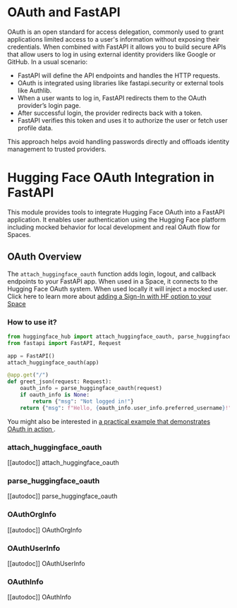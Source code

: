 <!--⚠️ Note that this file is in Markdown but contains specific syntax for our doc-builder (similar to MDX) that may not be
rendered properly in your Markdown viewer.
-->


# OAuth and FastAPI

OAuth is an open standard for access delegation, commonly used to grant applications limited access to a user's information without exposing their credentials. When combined with FastAPI it allows you to build secure APIs that allow users to log in using external identity providers like Google or GitHub.
In a usual scenario:
- FastAPI will define the API endpoints and handles the HTTP requests.
- OAuth is integrated using libraries like fastapi.security or external tools like Authlib.
- When a user wants to log in, FastAPI redirects them to the OAuth provider’s login page.
- After successful login, the provider redirects back with a token.
- FastAPI verifies this token and uses it to authorize the user or fetch user profile data.

This approach helps avoid handling passwords directly and offloads identity management to trusted providers.

# Hugging Face OAuth Integration in FastAPI

This module provides tools to integrate Hugging Face OAuth into a FastAPI application. It enables user authentication using the Hugging Face platform including mocked behavior for local development and real OAuth flow for Spaces.



## OAuth Overview

The `attach_huggingface_oauth` function adds login, logout, and callback endpoints to your FastAPI app. When used in a Space, it connects to the Hugging Face OAuth system. When used locally it will inject a mocked user. Click here to learn more about [adding a Sign-In with HF option to your Space](https://huggingface.co/docs/hub/en/spaces-oauth)


### How to use it?

```python
from huggingface_hub import attach_huggingface_oauth, parse_huggingface_oauth
from fastapi import FastAPI, Request

app = FastAPI()
attach_huggingface_oauth(app)

@app.get("/")
def greet_json(request: Request):
    oauth_info = parse_huggingface_oauth(request)
    if oauth_info is None:
        return {"msg": "Not logged in!"}
    return {"msg": f"Hello, {oauth_info.user_info.preferred_username}!"}
```

<Tip>
  You might also be interested in
  <a href="https://huggingface.co/spaces/Wauplin/fastapi-oauth/blob/main/app.py" target="_blank" rel="noopener noreferrer">
    a practical example that demonstrates OAuth in action
  </a>.
</Tip>


### attach_huggingface_oauth

[[autodoc]] attach_huggingface_oauth

### parse_huggingface_oauth

[[autodoc]] parse_huggingface_oauth

### OAuthOrgInfo

[[autodoc]] OAuthOrgInfo

### OAuthUserInfo

[[autodoc]] OAuthUserInfo

### OAuthInfo

[[autodoc]] OAuthInfo
